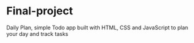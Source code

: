 # Final-project
Daily Plan, simple Todo app built with HTML, CSS and JavaScript to plan your day and track tasks
